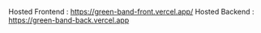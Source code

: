 Hosted Frontend : https://green-band-front.vercel.app/
Hosted Backend : https://green-band-back.vercel.app